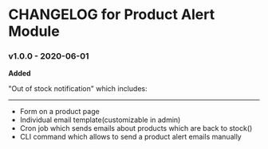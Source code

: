 CHANGELOG for Product Alert Module
===================

### v1.0.0 - 2020-06-01

**Added**

"Out of stock notification" which includes:
***
* Form on a product page
* Individual email template(customizable in admin)
* Cron job which sends emails about products which are back to stock()
* CLI command which allows to send a product alert emails manually


